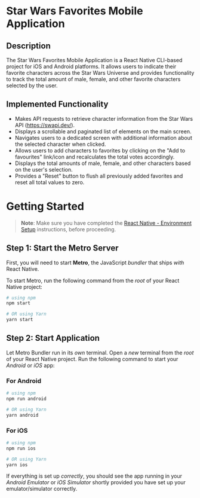 # Star Wars Favorites Mobile Application

## Description
The Star Wars Favorites Mobile Application is a React Native CLI-based project for iOS and Android platforms. It allows users to indicate their favorite characters across the Star Wars Universe and provides functionality to track the total amount of male, female, and other favorite characters selected by the user.

## Implemented Functionality
- Makes API requests to retrieve character information from the Star Wars API (https://swapi.dev/).
- Displays a scrollable and paginated list of elements on the main screen.
- Navigates users to a dedicated screen with additional information about the selected character when clicked.
- Allows users to add characters to favorites by clicking on the "Add to favourites" link/icon and recalculates the total votes accordingly.
- Displays the total amounts of male, female, and other characters based on the user's selection.
- Provides a "Reset" button to flush all previously added favorites and reset all total values to zero.

# Getting Started

>**Note**: Make sure you have completed the [React Native - Environment Setup](https://reactnative.dev/docs/environment-setup) instructions, before proceeding.

## Step 1: Start the Metro Server

First, you will need to start **Metro**, the JavaScript _bundler_ that ships _with_ React Native.

To start Metro, run the following command from the _root_ of your React Native project:

```bash
# using npm
npm start

# OR using Yarn
yarn start
```

## Step 2: Start Application

Let Metro Bundler run in its _own_ terminal. Open a _new_ terminal from the _root_ of your React Native project. Run the following command to start your _Android_ or _iOS_ app:

### For Android

```bash
# using npm
npm run android

# OR using Yarn
yarn android
```

### For iOS

```bash
# using npm
npm run ios

# OR using Yarn
yarn ios
```

If everything is set up _correctly_, you should see the app running in your _Android Emulator_ or _iOS Simulator_ shortly provided you have set up your emulator/simulator correctly.
